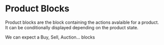 
# Product Blocks

Product blocks are the block containing the actions avalaible for a product.
It can be conditionally displayed depending on the product state.

We can expect a Buy, Sell, Auction... blocks
